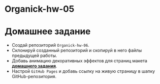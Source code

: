 # Organick-hw-05

# Домашнее задание

- Создай репозиторий `Organick-hw-06`.
- Склонируй созданный репозиторий и скопируй в него файлы предыдущей работы.
- Добавь анимацию декоративных эффектов для страниц макета [**домашнего задания**](<https://www.figma.com/file/lEGVioSUHcvgqfeYIoubJA/Agriculture-Webflow-Website-Template-(Community)?type=design&node-id=2%3A14373&mode=design&t=4DxSQSyvNulmgkIO-1>).
- Настрой `GitHub Pages` и добавь ссылку на живую страницу в шапку
  GitHub-репозитория.

